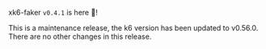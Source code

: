 xk6-faker `v0.4.1` is here 🎉!

This is a maintenance release, the k6 version has been updated to v0.56.0. There are no other changes in this release.
